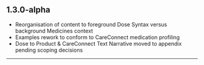 ## 1.3.0-alpha

- Reorganisation of content to foreground Dose Syntax versus background Medicines context
- Examples rework to conform to CareConnect medication profiling
- Dose to Product & CareConnect Text Narrative moved to appendix pending scoping decisions

---